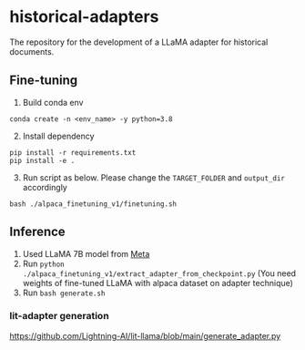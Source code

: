 # historical-adapters
The repository for the development of a LLaMA adapter for historical documents.

## Fine-tuning

1. Build conda env 
```
conda create -n <env_name> -y python=3.8
```

2. Install dependency
```
pip install -r requirements.txt
pip install -e .
```
3. Run script as below. Please change the `TARGET_FOLDER` and `output_dir` accordingly

```
bash ./alpaca_finetuning_v1/finetuning.sh
```


## Inference

1. Used LLaMA 7B model from [Meta](https://github.com/facebookresearch/llama)
2. Run `python ./alpaca_finetuning_v1/extract_adapter_from_checkpoint.py` (You need weights of fine-tuned LLaMA with alpaca dataset on adapter technique)
3. Run `bash generate.sh`

### lit-adapter generation

https://github.com/Lightning-AI/lit-llama/blob/main/generate_adapter.py





